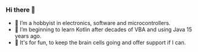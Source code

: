 ### Hi there 👋

- 🔭 I’m a hobbyist in electronics, software and microcontrollers.
- 🌱 I’m beginning to learn Kotlin after decades of VBA and using Java 15 years ago.
- 👯 It's for fun, to keep the brain cells going and offer support if I can.
